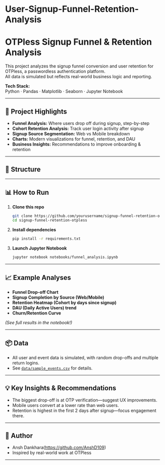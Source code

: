 # User-Signup-Funnel-Retention-Analysis

# OTPless Signup Funnel & Retention Analysis

This project analyzes the signup funnel conversion and user retention for OTPless, a passwordless authentication platform.  
All data is simulated but reflects real-world business logic and reporting.

**Tech Stack:**  
Python · Pandas · Matplotlib · Seaborn · Jupyter Notebook

---

## 🚀 Project Highlights

- **Funnel Analysis:** Where users drop off during signup, step-by-step
- **Cohort Retention Analysis:** Track user login activity after signup
- **Signup Source Segmentation:** Web vs Mobile breakdown
- **Charts:** Modern visualizations for funnel, retention, and DAU
- **Business Insights:** Recommendations to improve onboarding & retention

---

## 📁 Structure


---

## 📊 How to Run

1. **Clone this repo**
    ```bash
    git clone https://github.com/yourusername/signup-funnel-retention-otpless.git
    cd signup-funnel-retention-otpless
    ```

2. **Install dependencies**
    ```bash
    pip install -r requirements.txt
    ```

3. **Launch Jupyter Notebook**
    ```bash
    jupyter notebook notebooks/funnel_analysis.ipynb
    ```

---

## 📈 Example Analyses

- **Funnel Drop-off Chart**
- **Signup Completion by Source (Web/Mobile)**
- **Retention Heatmap (Cohort by days since signup)**
- **DAU (Daily Active Users) trend**
- **Churn/Retention Curve**

*(See full results in the notebook!)*

---

## 📦 Data

- All user and event data is simulated, with random drop-offs and multiple return logins.
- See [`data/sample_events.csv`](data/sample_events.csv) for details.

---

## 💡 Key Insights & Recommendations

- The biggest drop-off is at OTP verification—suggest UX improvements.
- Mobile users convert at a lower rate than web users.
- Retention is highest in the first 2 days after signup—focus engagement there.

---

## 📝 Author

- Ansh Dankhara(https://github.com/AnshD109)
- Inspired by real-world work at OTPless

---



